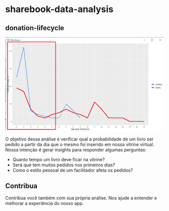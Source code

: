 # sharebook-data-analysis

## donation-lifecycle

![](donation-lifecycle/Screenshot.png)

O objetivo dessa análise é verificar qual a probabilidade de um livro ser pedido a partir da dia que o mesmo foi inserido em nossa vitrine virtual. Nossa intenção é gerar insights para responder algumas perguntas:

- Quanto tempo um livro deve ficar na vitrine?
- Será que tem muitos pedidos nos primeiros dias?
- Como o estilo pessoal de um facilitador afeta os pedidos?

## Contribua

Contribua você também com sua própria análise. Nos ajude a entender e melhorar a experiência do nosso app.
